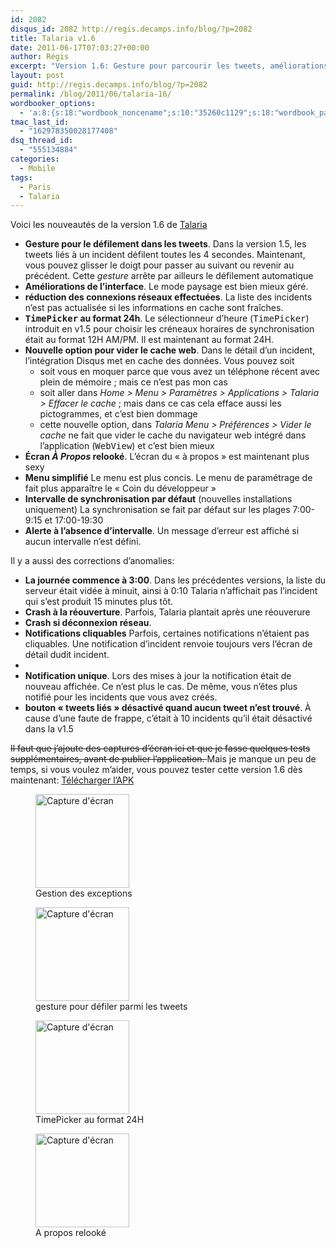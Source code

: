 ```yaml
---
id: 2082
disqus_id: 2082 http://regis.decamps.info/blog/?p=2082
title: Talaria v1.6
date: 2011-06-17T07:03:27+00:00
author: Régis
excerpt: "Version 1.6: Gesture pour parcourir les tweets, améliorations de l'interface, optimisations et corrections de bug. Version 1.6 bientôt sur l'Android market. Bêta téléchargeable dès maintenant!"
layout: post
guid: http://regis.decamps.info/blog/?p=2082
permalink: /blog/2011/06/talaria-16/
wordbooker_options:
  - 'a:8:{s:18:"wordbook_noncename";s:10:"35260c1129";s:18:"wordbook_page_post";s:4:"-100";s:18:"wordbook_orandpage";s:1:"2";s:23:"wordbook_default_author";s:1:"1";s:23:"wordbook_extract_length";s:3:"256";s:19:"wordbook_actionlink";s:3:"300";s:18:"wordbook_attribute";s:0:"";s:29:"wordbooker_status_update_text";s:33:"New blog post :  %title% - %link%";}'
tmac_last_id:
  - "162978350028177408"
dsq_thread_id:
  - "555134884"
categories:
  - Mobile
tags:
  - Paris
  - Talaria
---
```

Voici les nouveautés de la version 1.6 de [Talaria](http://regis.decamps.info/blog/projects/incidents-transports/)

  * **Gesture pour le défilement dans les tweets**. Dans la version 1.5, les tweets liés à un incident défilent toutes les 4 secondes. Maintenant, vous pouvez glisser le doigt pour passer au suivant ou revenir au précédent. Cette _gesture_ arrête par ailleurs le défilement automatique
  * **Améliorations de l’interface**. Le mode paysage est bien mieux géré.
  * **réduction des connexions réseaux effectuées**. La liste des incidents n’est pas actualisée si les informations en cache sont fraîches.
  * **<tt>TimePicker</tt> au format 24h**. Le sélectionneur d’heure (<tt>TimePicker</tt>) introduit en v1.5 pour choisir les créneaux horaires de synchronisation était au format 12H AM/PM. Il est maintenant au format 24H.
  * **Nouvelle option pour vider le cache web**. Dans le détail d’un incident, l’intégration Disqus met en cache des données. Vous pouvez soit 
      * soit vous en moquer parce que vous avez un téléphone récent avec plein de mémoire ; mais ce n’est pas mon cas
      * soit aller dans _Home > Menu > Paramètres > Applications > Talaria > Effacer le cache_ ; mais dans ce cas cela efface aussi les pictogrammes, et c’est bien dommage
      * cette nouvelle option, dans _Talaria Menu > Préférences > Vider le cache_ ne fait que vider le cache du navigateur web intégré dans l’application (<tt>WebView</tt>) et c’est bien mieux
  * **Écran _À Propos_ relooké**. L’écran du « à propos » est maintenant plus sexy
  * **Menu simplifié** Le menu est plus concis. Le menu de paramétrage de fait plus apparaître le « Coin du développeur »
  * **Intervalle de synchronisation par défaut** (nouvelles installations uniquement) La synchronisation se fait par défaut sur les plages 7:00-9:15 et 17:00-19:30
  * **Alerte à l’absence d’intervalle**. Un message d’erreur est affiché si aucun intervalle n’est défini.

Il y a aussi des corrections d’anomalies:

  * **La journée commence à 3:00**. Dans les précédentes versions, la liste du serveur était vidée à minuit, ainsi à 0:10 Talaria n’affichait pas l’incident qui s’est produit 15 minutes plus tôt.
  * **Crash à la réouverture**. Parfois, Talaria plantait après une réouverure
  * **Crash si déconnexion réseau**. 
  * **Notifications cliquables** Parfois, certaines notifications n’étaient pas cliquables. Une notification d’incident renvoie toujours vers l’écran de détail dudit incident.
  * 
  * **Notification unique**. Lors des mises à jour la notification était de nouveau affichée. Ce n’est plus le cas. De même, vous n’êtes plus notifié pour les incidents que vous avez créés.
  * **bouton « tweets liés » désactivé quand aucun tweet n’est trouvé**. À cause d’une faute de frappe, c’était à 10 incidents qu’il était désactivé dans la v1.5

<strike>Il faut que j’ajoute des captures d’écran ici et que je fasse quelques tests supplémentaires, avant de publier l’application. </strike>Mais je manque un peu de temps, si vous voulez m’aider, vous pouvez tester cette version 1.6 dès maintenant: [Télécharger l’APK](http://goo.gl/zeH6B)

<div id='gallery-7' class='gallery galleryid-2082 gallery-columns-3 gallery-size-thumbnail'>
  <figure class='gallery-item'> 
  
  <div class='gallery-icon portrait'>
    <a href='http://regis.decamps.info/blog/2011/06/talaria-16/device-10/'><img width="150" height="150" src="http://regis.decamps.info/blog/wp-content/uploads/2011/06/device8-150x150.png" class="attachment-thumbnail size-thumbnail" alt="Capture d&#039;écran" aria-describedby="gallery-7-2092" /></a>
  </div><figcaption class='wp-caption-text gallery-caption' id='gallery-7-2092'> Gestion des exceptions </figcaption></figure><figure class='gallery-item'> 
  
  <div class='gallery-icon portrait'>
    <a href='http://regis.decamps.info/blog/2011/06/talaria-16/device-11/'><img width="150" height="150" src="http://regis.decamps.info/blog/wp-content/uploads/2011/06/device9-150x150.png" class="attachment-thumbnail size-thumbnail" alt="Capture d&#039;écran" aria-describedby="gallery-7-2093" /></a>
  </div><figcaption class='wp-caption-text gallery-caption' id='gallery-7-2093'> gesture pour défiler parmi les tweets </figcaption></figure><figure class='gallery-item'> 
  
  <div class='gallery-icon portrait'>
    <a href='http://regis.decamps.info/blog/2011/06/talaria-16/device-12/'><img width="150" height="150" src="http://regis.decamps.info/blog/wp-content/uploads/2011/06/device10-150x150.png" class="attachment-thumbnail size-thumbnail" alt="Capture d&#039;écran" aria-describedby="gallery-7-2094" /></a>
  </div><figcaption class='wp-caption-text gallery-caption' id='gallery-7-2094'> TimePicker au format 24H </figcaption></figure><figure class='gallery-item'> 
  
  <div class='gallery-icon portrait'>
    <a href='http://regis.decamps.info/blog/2011/06/talaria-16/device-13/'><img width="150" height="150" src="http://regis.decamps.info/blog/wp-content/uploads/2011/06/device11-150x150.png" class="attachment-thumbnail size-thumbnail" alt="Capture d&#039;écran" aria-describedby="gallery-7-2095" /></a>
  </div><figcaption class='wp-caption-text gallery-caption' id='gallery-7-2095'> A propos relooké </figcaption></figure>
</div>
